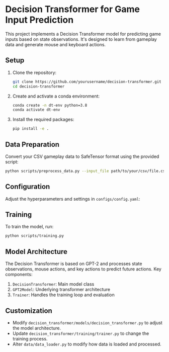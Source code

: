 # Decision Transformer for Game Input Prediction

This project implements a Decision Transformer model for predicting game inputs based on state observations. It's designed to learn from gameplay data and generate mouse and keyboard actions.

## Setup

1. Clone the repository:
   ```bash
   git clone https://github.com/yourusername/decision-transformer.git
   cd decision-transformer
   ```

2. Create and activate a conda environment:
   ```bash
   conda create -n dt-env python=3.8
   conda activate dt-env
   ```

3. Install the required packages:
   ```bash
   pip install -e .
   ```

## Data Preparation

Convert your CSV gameplay data to SafeTensor format using the provided script:

```bash
python scripts/preprocess_data.py --input_file path/to/your/csv/file.csv --output_file path/to/output/safetensors/file.safetensors
```


## Configuration

Adjust the hyperparameters and settings in `configs/config.yaml`:


## Training

To train the model, run:

```bash
python scripts/training.py
```

## Model Architecture

The Decision Transformer is based on GPT-2 and processes state observations, mouse actions, and key actions to predict future actions. Key components:

1. `DecisionTransformer`: Main model class
2. `GPT2Model`: Underlying transformer architecture
3. `Trainer`: Handles the training loop and evaluation

## Customization

- Modify `decision_transformer/models/decision_transformer.py` to adjust the model architecture.
- Update `decision_transformer/training/trainer.py` to change the training process.
- Alter `data/data_loader.py` to modify how data is loaded and processed.

